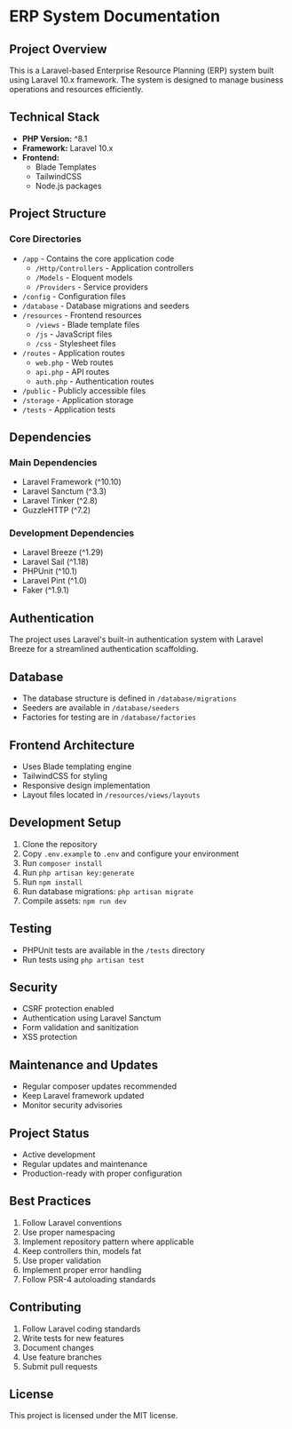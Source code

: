 # ERP System Documentation

## Project Overview
This is a Laravel-based Enterprise Resource Planning (ERP) system built using Laravel 10.x framework. The system is designed to manage business operations and resources efficiently.

## Technical Stack
- **PHP Version:** ^8.1
- **Framework:** Laravel 10.x
- **Frontend:** 
  - Blade Templates
  - TailwindCSS
  - Node.js packages

## Project Structure

### Core Directories
- `/app` - Contains the core application code
  - `/Http/Controllers` - Application controllers
  - `/Models` - Eloquent models
  - `/Providers` - Service providers
- `/config` - Configuration files
- `/database` - Database migrations and seeders
- `/resources` - Frontend resources
  - `/views` - Blade template files
  - `/js` - JavaScript files
  - `/css` - Stylesheet files
- `/routes` - Application routes
  - `web.php` - Web routes
  - `api.php` - API routes
  - `auth.php` - Authentication routes
- `/public` - Publicly accessible files
- `/storage` - Application storage
- `/tests` - Application tests

## Dependencies
### Main Dependencies
- Laravel Framework (^10.10)
- Laravel Sanctum (^3.3)
- Laravel Tinker (^2.8)
- GuzzleHTTP (^7.2)

### Development Dependencies
- Laravel Breeze (^1.29)
- Laravel Sail (^1.18)
- PHPUnit (^10.1)
- Laravel Pint (^1.0)
- Faker (^1.9.1)

## Authentication
The project uses Laravel's built-in authentication system with Laravel Breeze for a streamlined authentication scaffolding.

## Database
- The database structure is defined in `/database/migrations`
- Seeders are available in `/database/seeders`
- Factories for testing are in `/database/factories`

## Frontend Architecture
- Uses Blade templating engine
- TailwindCSS for styling
- Responsive design implementation
- Layout files located in `/resources/views/layouts`

## Development Setup
1. Clone the repository
2. Copy `.env.example` to `.env` and configure your environment
3. Run `composer install`
4. Run `php artisan key:generate`
5. Run `npm install`
6. Run database migrations: `php artisan migrate`
7. Compile assets: `npm run dev`

## Testing
- PHPUnit tests are available in the `/tests` directory
- Run tests using `php artisan test`

## Security
- CSRF protection enabled
- Authentication using Laravel Sanctum
- Form validation and sanitization
- XSS protection

## Maintenance and Updates
- Regular composer updates recommended
- Keep Laravel framework updated
- Monitor security advisories

## Project Status
- Active development
- Regular updates and maintenance
- Production-ready with proper configuration

## Best Practices
1. Follow Laravel conventions
2. Use proper namespacing
3. Implement repository pattern where applicable
4. Keep controllers thin, models fat
5. Use proper validation
6. Implement proper error handling
7. Follow PSR-4 autoloading standards

## Contributing
1. Follow Laravel coding standards
2. Write tests for new features
3. Document changes
4. Use feature branches
5. Submit pull requests

## License
This project is licensed under the MIT license.
